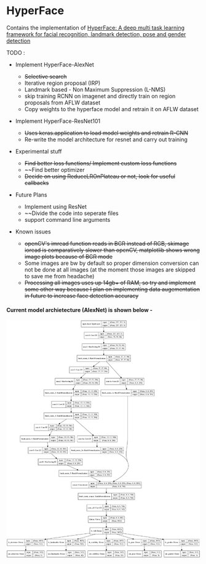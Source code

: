 # HyperFace
Contains the implementation of [HyperFace: A deep multi task learning framework for facial recognition, landmark detection, pose and gender detection](https://arxiv.org/pdf/1603.01249.pdf)

TODO :
- Implement HyperFace-AlexNet
    - ~~Selective search~~
    - Iterative region proposal (IRP)
    - Landmark based - Non Maximum Suppression (L-NMS)
    - skip training RCNN on imagenet and directly train on region proposals from AFLW dataset
    - Copy weights to the hyperface model and retrain it on AFLW dataset

- Implement HyperFace-ResNet101
    - ~~Uses keras.application to load model weights and retrain R-CNN~~
    - Re-write the model architecture for resnet and carry out training

- Experimental stuff
    - ~~Find better loss functions/ Implement custom loss functions~~
    - ~~Find better optimizer
    - ~~Decide on using ReduceLROnPlateau or not, look for useful callbacks~~

- Future Plans
    - Implement using ResNet
    - ~~Divide the code into seperate files
    - support command line arguments

- Known issues
    - ~~openCV's imread function reads in BGR instead of RGB, skimage ioread is comparatively slower than openCV, matplotlib shows wrong image plots because of BGR mode~~
    - Some images are bw by default so proper dimension conversion can not be done at all images (at the moment those images are skipped to save me from headache)
    - ~~Processing all images uses up 14gb+ of RAM, so try and implement some other way because I plan on implementing data augementation in future to increase face detection accuracy~~


#### Current model archietecture (AlexNet) is shown below -
![HyperFace AlexNet](https://github.com/ashishtrivedi16/HyperFace/blob/master/src/model_plots/model_HyperFace_Alexnet.png)
